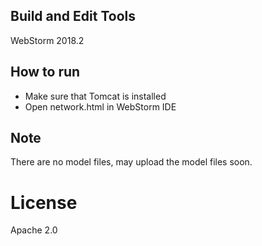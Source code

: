
Build and Edit Tools
------------
WebStorm 2018.2

How to run
------------
* Make sure that Tomcat is installed
* Open network.html in WebStorm IDE

Note
------------
There are no model files, may upload the model files soon.

# License
Apache 2.0
